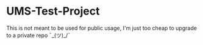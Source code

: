 # UMS-Test-Project
This is not meant to be used for public usage, I'm just too cheap to upgrade to a private repo ¯\_(ツ)_/¯